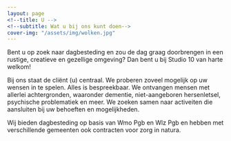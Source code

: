 ```yaml
---
layout: page
<!--title: U -->
<!--subtitle: Wat u bij ons kunt doen-->
cover-img: "/assets/img/wolken.jpg"
---
```


Bent u op zoek naar dagbesteding en zou de dag graag doorbrengen in een
rustige, creatieve en gezellige omgeving? Dan bent u bij Studio 10 van harte
welkom!

Bij ons staat de cliënt (u) centraal. We proberen zoveel mogelijk op uw wensen
in te spelen. Alles is bespreekbaar. We ontvangen mensen met allerlei
achtergronden, waaronder dementie, niet-aangeboren hersenletsel, psychische
problematiek en meer. We zoeken samen naar activeiten die aansluiten bij uw
behoeften en mogelijkheden.

Wij bieden dagbesteding op basis van Wmo Pgb en Wlz Pgb en hebben met
verschillende gemeenten ook contracten voor zorg in natura.

